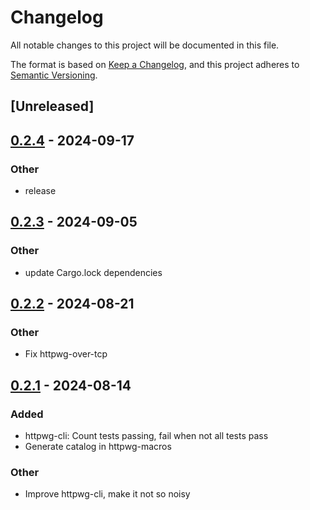 # Changelog
All notable changes to this project will be documented in this file.

The format is based on [Keep a Changelog](https://keepachangelog.com/en/1.0.0/),
and this project adheres to [Semantic Versioning](https://semver.org/spec/v2.0.0.html).

## [Unreleased]

## [0.2.4](https://github.com/bearcove/loona/compare/httpwg-cli-v0.2.3...httpwg-cli-v0.2.4) - 2024-09-17

### Other

- release

## [0.2.3](https://github.com/bearcove/loona/compare/httpwg-cli-v0.2.2...httpwg-cli-v0.2.3) - 2024-09-05

### Other
- update Cargo.lock dependencies

## [0.2.2](https://github.com/bearcove/loona/compare/httpwg-cli-v0.2.1...httpwg-cli-v0.2.2) - 2024-08-21

### Other
- Fix httpwg-over-tcp

## [0.2.1](https://github.com/bearcove/loona/compare/httpwg-cli-v0.2.0...httpwg-cli-v0.2.1) - 2024-08-14

### Added
- httpwg-cli: Count tests passing, fail when not all tests pass
- Generate catalog in httpwg-macros

### Other
- Improve httpwg-cli, make it not so noisy
